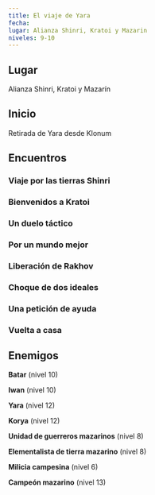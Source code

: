 ```yaml
---
title: El viaje de Yara
fecha: 
lugar: Alianza Shinri, Kratoi y Mazarin
niveles: 9-10
---
```


## Lugar

Alianza Shinri, Kratoi y Mazarín

## Inicio

Retirada de Yara desde Klonum

## Encuentros

### Viaje por las tierras Shinri

### Bienvenidos a Kratoi

### Un duelo táctico

### Por un mundo mejor

### Liberación de Rakhov

### Choque de dos ideales

### Una petición de ayuda

### Vuelta a casa

## Enemigos

**Batar** (nivel 10)

**Iwan** (nivel 10)

**Yara** (nivel 12)

**Korya** (nivel 12)

**Unidad de guerreros mazarinos** (nivel 8)

**Elementalista de tierra mazarino** (nivel 8)

**Milicia campesina** (nivel 6)

**Campeón mazarino** (nivel 13)